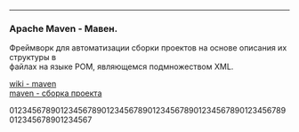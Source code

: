 - - - 

### Apache Maven - Мавен.

Фреймворк для автоматизации сборки проектов на основе описания их структуры в  
файлах на языке POM, являющемся подмножеством XML.  


[wiki - maven](https://ru.wikipedia.org/wiki/Apache_Maven)  
[maven - сборка проекта](https://habr.com/post/309222/)  

012345678901234567890123456789012345678901234567890123456789012345678901234567